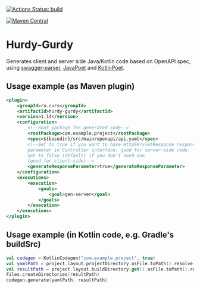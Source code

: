 [![Actions Status: build](https://github.com/courseorchestra/hurdy-gurdy/workflows/build/badge.svg)](https://github.com/courseorchestra/hurdy-gurdy/actions?query=workflow%3A"build")

[![Maven Central](https://maven-badges.herokuapp.com/maven-central/ru.curs/hurdy-gurdy/badge.svg)](https://maven-badges.herokuapp.com/maven-central/ru.curs/hurdy-gurdy)

# Hurdy-Gurdy

Generates client and server side Java/Kotlin code based on OpenAPI spec, using [swagger-parser](https://github.com/swagger-api/swagger-parser), [JavaPoet](https://github.com/square/javapoet) and [KotlinPoet](https://github.com/square/kotlinpoet).

## Usage example (as Maven plugin)
```xml
<plugin>
    <groupId>ru.curs</groupId>
    <artifactId>hurdy-gurdy</artifactId>
    <version>1.14</version>
    <configuration>
        <!--Root package for generated code-->
        <rootPackage>com.example.project</rootPackage>
        <spec>${basedir}/src/main/openapi/api.yaml</spec>
        <!--Set to true if you want to have HttpServletResponse response 
        parameter in Controller interface: good for server-side code.
        Set to false (default) if you don't need one 
        (good for client-side)-->
        <generateResponseParameter>true</generateResponseParameter>
    </configuration>
    <executions>
        <execution>
            <goals>
                <goal>gen-server</goal>
            </goals>
        </execution>
    </executions>
</plugin>
```

## Usage example (in Kotlin code, e.g. Gradle's buildSrc)

```kotlin
val codegen = KotlinCodegen("com.example.project", true)
val yamlPath = project.layout.projectDirectory.asFile.toPath().resolve("src/main/openapi/api.yaml")
val resultPath = project.layout.buildDirectory.get().asFile.toPath().resolve("generated-sources")
Files.createDirectories(resultPath)
codegen.generate(yamlPath, resultPath)
```